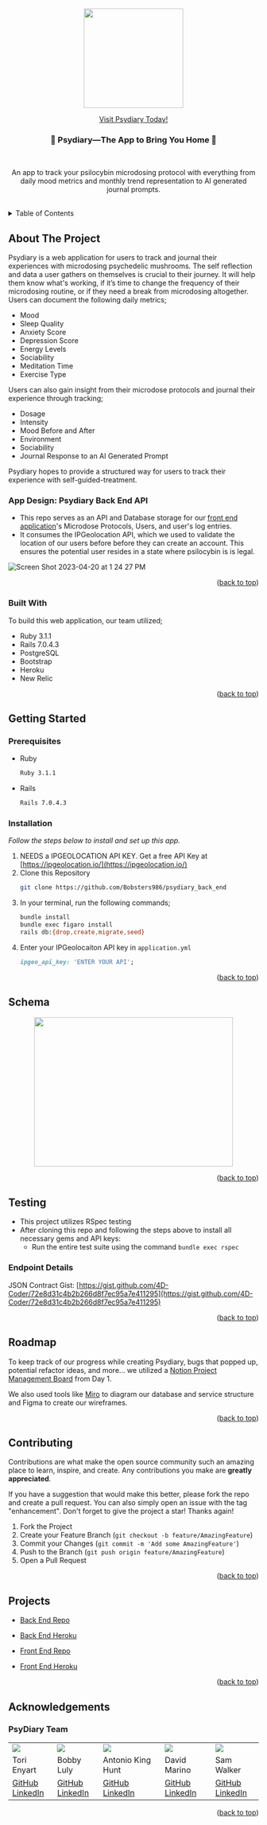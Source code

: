 <a name="readme-top"></a>

<!-- PROJECT LOGO -->
<br />
<div align="center">
  <a href="https://secure-crag-03925.herokuapp.com/">
    <img src="https://user-images.githubusercontent.com/114954379/233477958-2d09ebc7-8585-4d78-8f5b-381fd976447c.png" height="200">
  </a>
  
  [Visit Psydiary Today!](https://secure-crag-03925.herokuapp.com/)
<br>
  <h3 align="center">🍄 Psydiary—The App to Bring You Home 🍄</h3>
<br>
  <p align="center">
    An app to track your psilocybin microdosing protocol with everything from daily mood metrics and monthly trend representation to AI generated journal prompts.
    <br />
  </p>
</div>
<br>


<!-- TABLE OF CONTENTS -->
<details>
  <summary>Table of Contents</summary>
  <ol>
    <li>
      <a href="#about-the-project">About The Project</a>
      <ul>
        <li><a href="#built-with">Built With</a></li>
      </ul>
    </li>
    <li>
      <a href="#getting-started">Getting Started</a>
      <ul>
        <li><a href="#prerequisites">Prerequisites</a></li>
        <li><a href="#installation">Installation</a></li>
      </ul>
    </li>
    <li><a href="#schema">Psydiary Schema</a></li>
    <li><a href="#roadmap">Roadmap</a></li>
    <li><a href="#contributing">Contributing</a></li>
    <li><a href="#projects">Project Links</a></li>
    <li><a href="#acknowledgements">Acknowlegdements</a></li>
  </ol>
</details>


## About The Project

Psydiary is a web application for users to track and journal their experiences with microdosing psychedelic mushrooms. The self reflection and data a user gathers on themselves is crucial to their journey. It will help them know what's working, if it’s time to change the frequency of their microdosing routine, or if they need a break from microdosing altogether. Users can document the following daily metrics;

* Mood
* Sleep Quality
* Anxiety Score
* Depression Score
* Energy Levels
* Sociability
* Meditation Time
* Exercise Type

Users can also gain insight from their microdose protocols and journal their experience through tracking;
* Dosage
* Intensity
* Mood Before and After
* Environment
* Sociability
* Journal Response to an AI Generated Prompt

Psydiary hopes to provide a structured way for users to track their experience with self-guided-treatment.


### App Design: Psydiary Back End API

* This repo serves as an API and Database storage for our [front end application](https://github.com/Psydiary/psydiary_front_end)'s Microdose Protocols, Users, and user's log entries.
* It consumes the IPGeolocation API, which we used to validate the location of our users before before they can create an account. This ensures the potential user resides in a state where psilocybin is is legal.

![Screen Shot 2023-04-20 at 1 24 27 PM](https://user-images.githubusercontent.com/116821829/233442087-cea5421d-4098-4452-a937-d62d04d5fdcf.png)

<p align="right">(<a href="#readme-top">back to top</a>)</p>


### Built With

To build this web application, our team utilized;

* Ruby 3.1.1
* Rails 7.0.4.3
* PostgreSQL
* Bootstrap
* Heroku
* New Relic


<p align="right">(<a href="#readme-top">back to top</a>)</p>


## Getting Started
<!-- can change this later or add more detail -->
### Prerequisites

* Ruby
  ```sh
  Ruby 3.1.1
  ```

* Rails
  ```sh
  Rails 7.0.4.3
  ```


### Installation

_Follow the steps below to install and set up this app._

1. NEEDS a IPGEOLOCATION API KEY. Get a free API Key at [https://ipgeolocation.io/](https://ipgeolocation.io/)
2. Clone this Repository
   ```sh
   git clone https://github.com/Bobsters986/psydiary_back_end
   ```
3. In your terminal, run the following commands;
    ```sh
    bundle install
    bundle exec figaro install
    rails db:{drop,create,migrate,seed}
    ```
4. Enter your IPGeolocaiton API key in `application.yml`
   ```ruby
   ipgeo_api_key: 'ENTER YOUR API';
   ```

<p align="right">(<a href="#readme-top">back to top</a>)</p>


<!-- USAGE EXAMPLES -->
## Schema

<div align="center">
  <a href="https://miro.com/app/board/uXjVMUDieY4=/">
    <img src= "https://user-images.githubusercontent.com/116703107/233499169-b57a55f5-e88c-4c61-9578-5c371a7f8874.png" height="300" width="400">
  </a>
</div>


<p align="right">(<a href="#readme-top">back to top</a>)</p>


<!-- Testing -->
## Testing

* This project utilizes RSpec testing
* After cloning this repo and following the steps above to install all necessary gems and API keys:
  * Run the entire test suite using the command `bundle exec rspec`


<!-- JSON Contract -->
### Endpoint Details

JSON Contract Gist: [https://gist.github.com/4D-Coder/72e8d31c4b2b266d8f7ec95a7e411295](https://gist.github.com/4D-Coder/72e8d31c4b2b266d8f7ec95a7e411295)

<p align="right">(<a href="#readme-top">back to top</a>)</p>


<!-- ROADMAP -->
## Roadmap

To keep track of our progress while creating Psydiary, bugs that popped up, potential refactor ideas, and more... we utilized a [Notion Project Management Board](https://alluring-phlox-b74.notion.site/72a9807f1fec4b40a63d0fc8908cb7e8?v=aec33fee246f41b5bf8e7ae6ea7f9796) from Day 1.

We also used tools like [Miro](https://miro.com/app/board/uXjVMUDieY4=/) to diagram our database and service structure and Figma to create our wireframes.


<p align="right">(<a href="#readme-top">back to top</a>)</p>


<!-- CONTRIBUTING -->
## Contributing

Contributions are what make the open source community such an amazing place to learn, inspire, and create. Any contributions you make are **greatly appreciated**.

If you have a suggestion that would make this better, please fork the repo and create a pull request. You can also simply open an issue with the tag "enhancement".
Don't forget to give the project a star! Thanks again!

1. Fork the Project
2. Create your Feature Branch (`git checkout -b feature/AmazingFeature`)
3. Commit your Changes (`git commit -m 'Add some AmazingFeature'`)
4. Push to the Branch (`git push origin feature/AmazingFeature`)
5. Open a Pull Request

<p align="right">(<a href="#readme-top">back to top</a>)</p>


<!-- CONTACT -->
## Projects

* [Back End Repo](https://github.com/Psydiary/psydiary_back_end)
* [Back End Heroku](https://dashboard.heroku.com/apps/pacific-reef-79035)

* [Front End Repo](https://github.com/Psydiary/psydiary_front_end)
* [Front End Heroku](https://secure-crag-03925.herokuapp.com/)

<p align="right">(<a href="#readme-top">back to top</a>)</p>


## Acknowledgements

### PsyDiary Team
<table>
  <tr>
    <td><img src="https://avatars.githubusercontent.com/torienyart"></td>
    <td><img src="https://avatars.githubusercontent.com/Bobsters986"></td>
    <td><img src="https://avatars.githubusercontent.com/4D-Coder"></td>
    <td><img src="https://avatars.githubusercontent.com/davejm8"></td>
    <td><img src="https://avatars.githubusercontent.com/sgwalker327"></td>
  </tr>
  <tr>
    <td>Tori Enyart</td>
    <td>Bobby Luly</td>
    <td>Antonio King Hunt</td>
    <td>David Marino</td>
    <td>Sam Walker</td>
  </tr>
  <tr>
    <td>
      <a href="https://github.com/torienyart">GitHub</a><br>
      <a href="https://www.linkedin.com/in/victoria-enyart-595052155/">LinkedIn</a>
    </td>
    <td>
      <a href="https://github.com/Bobsters986">GitHub</a><br>
      <a href="https://www.linkedin.com/in/bobbyy-luly-217653260/">LinkedIn</a>
    </td>
    <td>
      <a href="https://github.com/4D-Coder">GitHub</a><br>
      <a href="https://www.linkedin.com/in/antoniokinghunt/">LinkedIn</a>
    </td>
    <td>
      <a href="https://github.com/davejm8">GitHub</a><br>
      <a href="https://www.linkedin.com/in/davidjmarino8/">LinkedIn</a>
    </td>
    <td>
      <a href="https://github.com/sgwalker327">GitHub</a><br>
      <a href="https://www.linkedin.com/in/sam-walker-95a49630/">LinkedIn</a>
    </td>
  </tr>
</table>

<p align="right">(<a href="#readme-top">back to top</a>)</p>
